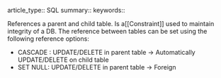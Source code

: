 article_type:: SQL
summary::
keywords::

References a parent and child table. Is a[[Constraint]] used to maintain integrity of a DB.
The reference between tables can be set using the following reference options:

* CASCADE : UPDATE/DELETE in parent table -> Automatically UPDATE/DELETE on child table
* SET NULL: UPDATE/DELETE in parent table -> Foreign